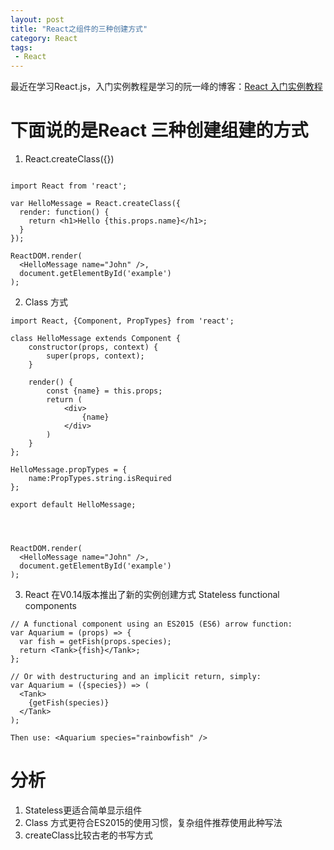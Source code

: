 ```yaml
---
layout: post
title: "React之组件的三种创建方式"
category: React
tags: 
 - React
---
```


最近在学习React.js，入门实例教程是学习的阮一峰的博客：[React 入门实例教程](http://www.ruanyifeng.com/blog/2015/03/react.html)

# 下面说的是React 三种创建组建的方式

1. React.createClass({})
    
```

import React from 'react';

var HelloMessage = React.createClass({
  render: function() {
    return <h1>Hello {this.props.name}</h1>;
  }
});

ReactDOM.render(
  <HelloMessage name="John" />,
  document.getElementById('example')
);

```
    
2. Class 方式
    
```
import React, {Component, PropTypes} from 'react';

class HelloMessage extends Component {
    constructor(props, context) {
        super(props, context);
    }

    render() {
        const {name} = this.props;
        return (
            <div>
                {name}
            </div>
        )
    }
};

HelloMessage.propTypes = {
    name:PropTypes.string.isRequired
};

export default HelloMessage;




ReactDOM.render(
  <HelloMessage name="John" />,
  document.getElementById('example')
);

```


3. React 在V0.14版本推出了新的实例创建方式 Stateless functional components

```
// A functional component using an ES2015 (ES6) arrow function:
var Aquarium = (props) => {
  var fish = getFish(props.species);
  return <Tank>{fish}</Tank>;
};

// Or with destructuring and an implicit return, simply:
var Aquarium = ({species}) => (
  <Tank>
    {getFish(species)}
  </Tank>
);

Then use: <Aquarium species="rainbowfish" />

```
    
# 分析
1. Stateless更适合简单显示组件
2. Class 方式更符合ES2015的使用习惯，复杂组件推荐使用此种写法
3. createClass比较古老的书写方式
